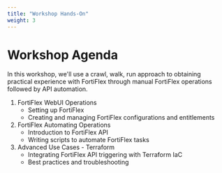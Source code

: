 ```yaml
---
title: "Workshop Hands-On"
weight: 3
---
```


# Workshop Agenda

In this workshop, we'll use a crawl, walk, run approach to obtaining practical experience with FortiFlex through manual FortiFlex operations followed by API automation.

1. FortiFlex WebUI Operations
   - Setting up FortiFlex
   - Creating and managing FortiFlex configurations and entitlements
2. FortiFlex Automating Operations
   - Introduction to FortiFlex API
   - Writing scripts to automate FortiFlex tasks
3. Advanced Use Cases - Terraform
   - Integrating FortiFlex API triggering with Terraform IaC
   - Best practices and troubleshooting